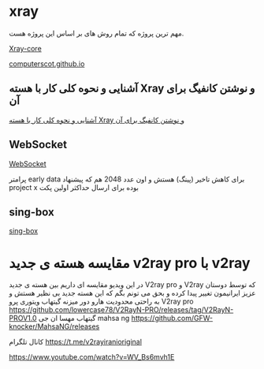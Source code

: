 # xray

مهم ترین پروژه که تمام روش های بر اساس این پروژه هست.

[Xray-core](https://github.com/XTLS/Xray-core)


[computerscot.github.io](https://computerscot.github.io/)

## آشنایی و نحوه کلی کار با هسته Xray و نوشتن کانفیگ برای آن
[آشنایی و نحوه کلی کار با هسته Xray و نوشتن کانفیگ برای آن](https://telegra.ph/%D8%A2%D8%B4%D9%86%D8%A7%DB%8C%DB%8C-%D9%88-%D9%86%D8%AD%D9%88%D9%87-%DA%A9%D9%84%DB%8C-%DA%A9%D8%A7%D8%B1-%D8%A8%D8%A7-%D9%87%D8%B3%D8%AA%D9%87-Xray-%D9%88-%D9%86%D9%88%D8%B4%D8%AA%D9%86-%DA%A9%D8%A7%D9%86%D9%81%DB%8C%DA%AF-%D8%A8%D8%B1%D8%A7%DB%8C-%D8%A2%D9%86-01-08)


## WebSocket

[WebSocket](https://xtls.github.io/Xray-docs-next/en/config/transports/websocket.html#websocket)

پرامتر early data برای کاهش تاخیر (پینگ) هستش و اون عدد 2048 هم که پیشنهاد project x بوده برای ارسال حداکثر اولین پکت



## sing-box

[sing-box](https://sing-box.sagernet.org/) 



#  مقایسه هسته ی جدید v2ray pro با v2ray 


در این ویدیو مقایسه ای داریم بین هسته ی جدید V2ray pro و V2ray که توسط دوستان عزیز ایرانیمون تغییر پیدا کرده و بحق می تونم بگم که این هسته جدید بی نظیر هستش و به راحتی محدودیت هارو دور میزنه
گیتهاب ویتوری پرو V2ray pro
https://github.com/lowercase78/V2RayN-PRO/releases/tag/V2RayN-PROV1.0
گیتهاب مهسا ان جی mahsa ng
https://github.com/GFW-knocker/MahsaNG/releases

کانال تلگرام
https://t.me/v2rayiranioriginal


https://www.youtube.com/watch?v=WV_Bs6mvh1E